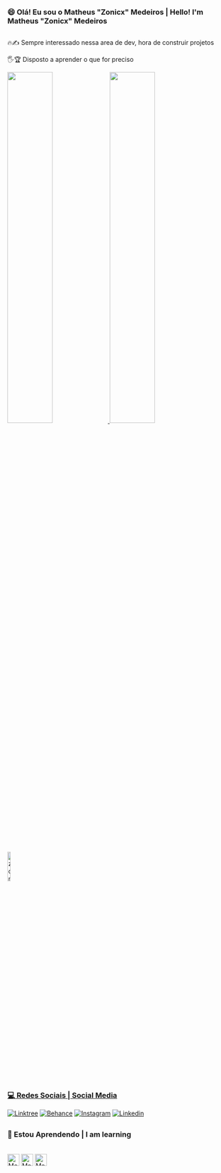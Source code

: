 
<div>
    
### 😄 Olá! Eu sou o Matheus "Zonicx" Medeiros | Hello! I'm Matheus "Zonicx" Medeiros 

##

🔥✍️ Sempre interessado nessa area de dev, hora de construir projetos

🖐️🏆 Disposto a aprender o que for preciso

</div>

<div>
    <a href="https://github.com/devmedeirosm">
    <img height="45%*" src="https://github-readme-stats.vercel.app/api?username=Zoniicx&title_color=FFFAFA&show_icons=true&text_color=FFFAFA&icon_color=FFD700&hide_border=true&theme=tokyonight"width="45%"/>
    <img height="45%" src="https://github-readme-stats.vercel.app/api/top-langs/?username=Zoniicx&hide_border=true&layout=compact&title_color=FFFAFA&text_color=FFFAFA&icon_color=FFD700&theme=tokyonight"width="45%"/>
</div>
        
<img align="center" height="13%" width="12%" src="https://komarev.com/ghpvc/?username=zoniicx&style=plastic&color=green" alt="zoniicx"/>

##

### 💻 Redes Sociais | Social Media

[![Linktree](https://img.shields.io/badge/linktree-39E09B?style=for-the-badge&logo=linktree&logoColor=white)](https://linktr.ee/zonicx)
[![Behance](https://img.shields.io/badge/-Behance-blue?style=for-the-badge&logo=behance&logoColor=white)]()
[![Instagram](https://img.shields.io/badge/Instagram-E4405F?style=for-the-badge&logo=instagram&logoColor=white)]()
[![Linkedin](https://img.shields.io/badge/LinkedIn-0077B5?style=for-the-badge&logo=linkedin&logoColor=white)](https://www.linkedin.com/in/matheus-medeiros-b2236829b/)

##

### 📖 Estou Aprendendo | I am learning

<div
style="display: inline_block"><br>
  <img align="center" alt="Med-HTML5" height="27" width="center" src="https://img.shields.io/badge/HTML5-E34F26?style=for-the-badge&logo=html5&logoColor=white">
  <img align="center" alt="Med-CSS" height="27" width="center" src="https://img.shields.io/badge/CSS3-1572B6?style=for-the-badge&logo=css3&logoColor=white">
  <img align="center" alt="Med-JAVA" height="27" width="center" src="https://img.shields.io/badge/JavaScript-F7DF1E?style=for-the-badge&logo=javascript&logoColor=black">
</div>
